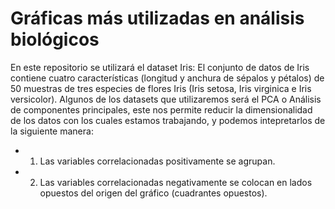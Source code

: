 # Gráficas más utilizadas en análisis biológicos
En este repositorio se utilizará el dataset Iris:
El conjunto de datos de Iris contiene cuatro características (longitud y anchura de sépalos y pétalos) de 50 muestras de tres especies de flores Iris (Iris setosa, Iris virginica e Iris versicolor). 
Algunos de los datasets que utilizaremos será el PCA o Análisis de componentes principales, este nos permite reducir la dimensionalidad de los datos con los cuales estamos trabajando, y podemos intepretarlos de la siguiente manera:
* 1. Las variables correlacionadas positivamente se agrupan.
* 2. Las variables correlacionadas negativamente se colocan en lados opuestos del origen del gráfico (cuadrantes opuestos).
